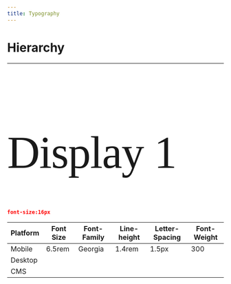 ```yaml
---
title: Typography
---
```

<style>
html {
  font-size: 12px;
}
.accent {
  color:blue;
}
.margin-bot {
  padding-bottom:16px;
}
@media (min-width: 600px) {
  html {
    font-size: 16px;
    background-color: white;
  }
}
</style>

# Hierarchy
---

<div>
<span>
<h1 style="font-size: 6.584rem;font-family: Georgia;font-style: normal;font-weight: 300;line-height: 7.5rem;letter-spacing: -1.5px;"> 
Display 1
</h1>

```json
font-size:16px
```

</span>
</div>

| Platform | Font Size | Font-Family | Line-height | Letter-Spacing | Font-Weight |
|----------|-----------|-------------|-------------|----------------|-------------|
| Mobile   | 6.5rem    | Georgia     | 1.4rem      | 1.5px          | 300         |
| Desktop  |           |             |             |                |             |
| CMS      |           |             |             |                |             |

